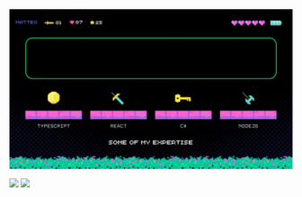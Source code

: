 <img src="./images/cover.gif" />

![](https://raw.githubusercontent.com/matte-a/github-stats/master/generated/overview.svg#gh-dark-mode-only)
![](https://raw.githubusercontent.com/matte-a/github-stats/master/generated/languages.svg#gh-dark-mode-only)

<!-- <div >
	
![REACT](https://img.shields.io/static/v1?style=for-the-badge&message=React&logo=react&labelColor=5c5c5c&color=1182c3&logoColor=white&label=%20)
![AF](https://img.shields.io/static/v1?style=for-the-badge&message=Azure%20Functions&labelColor=5c5c5c&logo=azurefunctions&color=1182c3&logoColor=yellow&label=%20)
![node](https://img.shields.io/static/v1?style=for-the-badge&message=Nodejs&labelColor=5c5c5c&logo=nodedotjs&color=1182c3&logoColor=green&label=%20)
![c#](https://img.shields.io/static/v1?style=for-the-badge&message=C%23&labelColor=5c5c5c&logo=csharp&color=1182c3&logoColor=green&label=%20)
![c#](https://img.shields.io/static/v1?style=for-the-badge&message=Typescript&labelColor=5c5c5c&logo=typescript&color=1182c3&logoColor=3178c6&label=%20)
	
</div> -->
